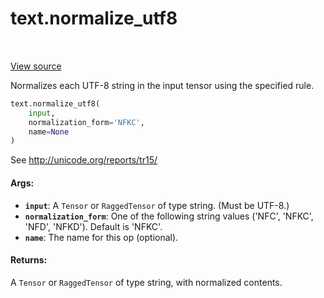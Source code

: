 <div itemscope itemtype="http://developers.google.com/ReferenceObject">
<meta itemprop="name" content="text.normalize_utf8" />
<meta itemprop="path" content="Stable" />
</div>

# text.normalize_utf8

<!-- Insert buttons and diff -->

<table class="tfo-notebook-buttons tfo-api" align="left">
</table>

<a target="_blank" href="https://github.com/tensorflow/text/tree/master/tensorflow_text/python/ops/normalize_ops.py">View
source</a>

Normalizes each UTF-8 string in the input tensor using the specified rule.

``` python
text.normalize_utf8(
    input,
    normalization_form='NFKC',
    name=None
)
```

<!-- Placeholder for "Used in" -->

See http://unicode.org/reports/tr15/

#### Args:

*   <b>`input`</b>: A `Tensor` or `RaggedTensor` of type string. (Must be
    UTF-8.)
*   <b>`normalization_form`</b>: One of the following string values ('NFC',
    'NFKC', 'NFD', 'NFKD'). Default is 'NFKC'.
*   <b>`name`</b>: The name for this op (optional).

#### Returns:

A `Tensor` or `RaggedTensor` of type string, with normalized contents.
